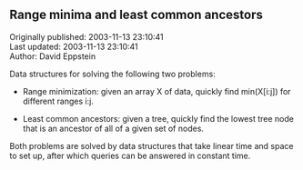 ## Range minima and least common ancestors  
Originally published: 2003-11-13 23:10:41  
Last updated: 2003-11-13 23:10:41  
Author: David Eppstein  
  
Data structures for solving the following two problems:

- Range minimization: given an array X of data, quickly find min(X[i:j]) for different ranges i:j.

- Least common ancestors: given a tree, quickly find the lowest tree node that is an ancestor of all of a given set of nodes.

Both problems are solved by data structures that take linear time and space to set up, after which queries can be answered in constant time.